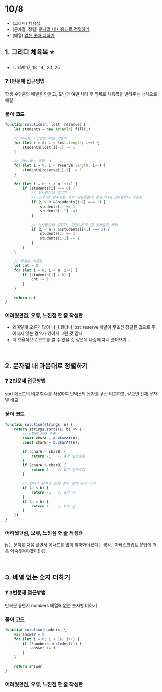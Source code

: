 # 10/8
- (그리디) [체육복](https://school.programmers.co.kr/learn/courses/30/lessons/42862)
- (문자열, 정렬) [문자열 내 마음대로 정렬하기](https://school.programmers.co.kr/learn/courses/30/lessons/12915)
- (배열) [없는 숫자 더하기](https://school.programmers.co.kr/learn/courses/30/lessons/86051)

## 1. 그리디 체육복 ⭐️
- 💥 테케 17, 18, 19,, 20, 25

### ❓ 1번문제 접근방법
학생 수만큼의 배열을 만들고, 도난과 여벌 처리 후 앞뒤로 체육복을 빌려주는 방식으로 해결

### 풀이 코드
```javascript
function solution(n, lost, reserve) {
    let students = new Array(n).fill(1)
    
    // 체육복 도난당한 배열 만들기
    for (let i = 0; i < lost.length; i++) {
        students[lost[i]-1] -= 1
    }
    
    // 여벌 있는 애들 +1
    for (let i = 0; i < reserve.length; i++) {
        students[reserve[i]-1] += 1
    }
    
    for (let i = 0; i < n; i++) {
        if (students[i] === 0) {
            // 앞사람한테 빌리기
            // 근데 맨 앞사람은 제외 앞사람한테 못빌리니까 2번째부터 가능함
            if (i > 0 &&students[i-1] === 2) {
                students[i] += 1
                students[i-1] -=1
            }
            
            // 뒷사람한테 빌리기, 마찬가지로 맨 뒷사람은 제외
            if (i < n-1 &&students[i+1] === 2) {
                students[i] += 1
                students[i+1] -= 1
            }
        }
    }
    
    // 학생수 카운트
    let cnt = 0
    for (let i = 0; i < n; i++) {
        if (students[i] > 0) {
            cnt += 1
        }
    }
    
    return cnt
}
```

### 어려웠던점, 오류, 느낀점 한 줄 작성란

- 왜이렇게 오류가 많이 나나 했더니 lost, reserve 배열이 무조건 정렬된 값으로 주어지지 않는 경우가 있어서 그런 것 같다
- 더 효율적으로 코드를 짤 수 있을 것 같은데 나중에 다시 풀어보기...

<br>

## 2. 문자열 내 마음대로 정렬하기

### ❓ 2번문제 접근방법 
sort 메소드의 비교 함수를 사용하여 인덱스의 문자를 우선 비교하고, 같으면 전체 문자열 비교

### 풀이 코드
```javascript
function solution(strings, n) {
    return strings.sort((a, b) => {
        // n번째 문자 추출
        const charA = a.charAt(n);
        const charB = b.charAt(n);

        if (charA < charB) {
            return -1   // a가 앞으로감
        }
        if (charA > charB) {
            return 1    // b가 앞으로감
        }
        
        // 인덱스 문자가 같은 경우 전체 문자 비교
        if (a < b) {
            return -1   // a가 앞
        }
        if (a > b) {
            return 1    // b가 앞
        }
    })
}
```
### 어려웠던점, 오류, 느낀점 한 줄 작성란

js는 문제를 처음 풀면서 메서드를 많이 찾아봐야겠다는 생각.. 자바스크립트 문법에 더욱 익숙해져야겠다!! 🙃

<br>

## 3. 배열 없는 숫자 더하기

### ❓ 3번문제 접근방법 
반복문 돌면서 numbers 배열에 없는 숫자만 더하기

### 풀이 코드
```javascript
function solution(numbers) {
    var answer = 0
    for (let i = 0; i < 10; i++) {
        if (!numbers.includes(i)) {
            answer += i
        }
    }
    
    return answer
}
```

### 어려웠던점, 오류, 느낀점 한 줄 작성란

